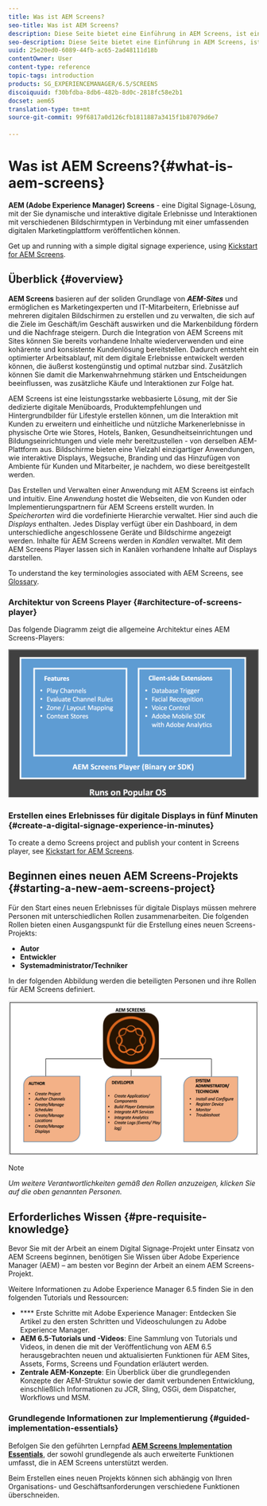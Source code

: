 ```yaml
---
title: Was ist AEM Screens?
seo-title: Was ist AEM Screens?
description: Diese Seite bietet eine Einführung in AEM Screens, ist eine Lösung für digitale Displays, mit der Sie dynamische und interaktive digitale Erlebnisse und Interaktionen unter Verwendung einer digitalen Marketingplattform auf unterschiedlichen Bildschirmen veröffentlichen können. Zudem erhalten Sie Informationen zur Screens-Architektur und zu den unterschiedlichen Rollen, die an der Projektentwicklung beteiligt sind.
seo-description: Diese Seite bietet eine Einführung in AEM Screens, ist eine Lösung für digitale Displays, mit der Sie dynamische und interaktive digitale Erlebnisse und Interaktionen unter Verwendung einer digitalen Marketingplattform auf unterschiedlichen Bildschirmen veröffentlichen können. Zudem erhalten Sie Informationen zur Screens-Architektur und zu den unterschiedlichen Rollen, die an der Projektentwicklung beteiligt sind.
uuid: 25e20ed0-6089-44fb-ac65-2ad48111d18b
contentOwner: User
content-type: reference
topic-tags: introduction
products: SG_EXPERIENCEMANAGER/6.5/SCREENS
discoiquuid: f30bfdba-8db6-482b-8d0c-2818fc58e2b1
docset: aem65
translation-type: tm+mt
source-git-commit: 99f6817a0d126cfb1811887a3415f1b87079d6e7

---
```



# Was ist AEM Screens?{#what-is-aem-screens}

**AEM (Adobe Experience Manager) Screens** - eine Digital Signage-Lösung, mit der Sie dynamische und interaktive digitale Erlebnisse und Interaktionen mit verschiedenen Bildschirmtypen in Verbindung mit einer umfassenden digitalen Marketingplattform veröffentlichen können.

Get up and running with a simple digital signage experience, using [Kickstart for AEM Screens](kickstart-for-aem-screens.md).

## Überblick {#overview}

**AEM Screens** basieren auf der soliden Grundlage von ***AEM-Sites*** und ermöglichen es Marketingexperten und IT-Mitarbeitern, Erlebnisse auf mehreren digitalen Bildschirmen zu erstellen und zu verwalten, die sich auf die Ziele im Geschäft/im Geschäft auswirken und die Markenbildung fördern und die Nachfrage steigern. Durch die Integration von AEM Screens mit Sites können Sie bereits vorhandene Inhalte wiederverwenden und eine kohärente und konsistente Kundenlösung bereitstellen. Dadurch entsteht ein optimierter Arbeitsablauf, mit dem digitale Erlebnisse entwickelt werden können, die äußerst kostengünstig und optimal nutzbar sind. Zusätzlich können Sie damit die Markenwahrnehmung stärken und Entscheidungen beeinflussen, was zusätzliche Käufe und Interaktionen zur Folge hat.

AEM Screens ist eine leistungsstarke webbasierte Lösung, mit der Sie dedizierte digitale Menüboards, Produktempfehlungen und Hintergrundbilder für Lifestyle erstellen können, um die Interaktion mit Kunden zu erweitern und einheitliche und nützliche Markenerlebnisse in physische Orte wie Stores, Hotels, Banken, Gesundheitseinrichtungen und Bildungseinrichtungen und viele mehr bereitzustellen - von derselben AEM-Plattform aus. Bildschirme bieten eine Vielzahl einzigartiger Anwendungen, wie interaktive Displays, Wegsuche, Branding und das Hinzufügen von Ambiente für Kunden und Mitarbeiter, je nachdem, wo diese bereitgestellt werden.

Das Erstellen und Verwalten einer Anwendung mit AEM Screens ist einfach und intuitiv. Eine *Anwendung* hostet die Webseiten, die von Kunden oder Implementierungspartnern für AEM Screens erstellt wurden. In *Speicherorten* wird die vordefinierte Hierarchie verwaltet. Hier sind auch die *Displays* enthalten. Jedes Display verfügt über ein Dashboard, in dem unterschiedliche angeschlossene Geräte und Bildschirme angezeigt werden. Inhalte für AEM Screens werden in *Kanälen* verwaltet. Mit dem AEM Screens Player lassen sich in Kanälen vorhandene Inhalte auf Displays darstellen.

To understand the key terminologies associated with AEM Screens, see [Glossary](screens-glossary.md).

### Architektur von Screens Player {#architecture-of-screens-player}

Das folgende Diagramm zeigt die allgemeine Architektur eines AEM Screens-Players:

![chlimage_1-29](assets/chlimage_1-29.png)

### Erstellen eines Erlebnisses für digitale Displays in fünf Minuten {#create-a-digital-signage-experience-in-minutes}

To create a demo Screens project and publish your content in Screens player, see [Kickstart for AEM Screens](kickstart-for-aem-screens.md).

## Beginnen eines neuen AEM Screens-Projekts {#starting-a-new-aem-screens-project}

Für den Start eines neuen Erlebnisses für digitale Displays müssen mehrere Personen mit unterschiedlichen Rollen zusammenarbeiten. Die folgenden Rollen bieten einen Ausgangspunkt für die Erstellung eines neuen Screens-Projekts:

* **Autor**
* **Entwickler**
* **Systemadministrator/Techniker** 

In der folgenden Abbildung werden die beteiligten Personen und ihre Rollen für AEM Screens definiert. 

![chlimage_1-30](assets/chlimage_1-30.png)

>[!NOTE]
>
>*Um weitere Verantwortlichkeiten gemäß den Rollen anzuzeigen, klicken Sie auf die oben genannten Personen.*

## Erforderliches Wissen {#pre-requisite-knowledge}

Bevor Sie mit der Arbeit an einem Digital Signage-Projekt unter Einsatz von AEM Screens beginnen, benötigen Sie Wissen über Adobe Experience Manager (AEM) – am besten vor Beginn der Arbeit an einem AEM Screens-Projekt.

Weitere Informationen zu Adobe Experience Manager 6.5 finden Sie in den folgenden Tutorials und Ressourcen:

* **** Erste Schritte mit Adobe Experience Manager: Entdecken Sie Artikel zu den ersten Schritten und Videoschulungen zu Adobe Experience Manager.
* **AEM 6.5-Tutorials und -Videos**: Eine Sammlung von Tutorials und Videos, in denen die mit der Veröffentlichung von AEM 6.5 herausgebrachten neuen und aktualisierten Funktionen für AEM Sites, Assets, Forms, Screens und Foundation erläutert werden.
* **Zentrale AEM-Konzepte**: Ein Überblick über die grundlegenden Konzepte der AEM-Struktur sowie der damit verbundenen Entwicklung, einschließlich Informationen zu JCR, Sling, OSGi, dem Dispatcher, Workflows und MSM.

### Grundlegende Informationen zur Implementierung {#guided-implementation-essentials}

Befolgen Sie den geführten Lernpfad **[AEM Screens Implementation Essentials](https://guided.adobe.com/?launch=AEM-7a#recommended/solutions/experience-manager)**, der sowohl grundlegende als auch erweiterte Funktionen umfasst, die in AEM Screens unterstützt werden.

Beim Erstellen eines neuen Projekts können sich abhängig von Ihren Organisations- und Geschäftsanforderungen verschiedene Funktionen überschneiden.
